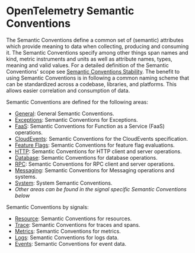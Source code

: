 # OpenTelemetry Semantic Conventions

The Semantic Conventions define a common set of (semantic) attributes which provide meaning to data when collecting, producing and consuming it.
The Semantic Conventions specify among other things span names and kind, metric instruments and units as well as attribute names, types, meaning and valid values. For a detailed definition of the Semantic Conventions' scope see [Semantic Conventions Stability](https://opentelemetry.io/docs/specs/otel/versioning-and-stability/#semantic-conventions-stability).
The benefit to using Semantic Conventions is in following a common naming scheme that can be standardized across a codebase, libraries, and platforms. This allows easier correlation and consumption of data.

Semantic Conventions are defined for the following areas:

* [General](general/README.md): General Semantic Conventions.
* [Exceptions](exceptions/README.md): Semantic Conventions for Exceptions.
* [FaaS](faas/README.md): Semantic Conventions for Function as a Service (FaaS) operations.
* [CloudEvents](cloudevents/README.md): Semantic Conventions for the CloudEvents specification.
* [Feature Flags](http/README.md): Semantic Conventions for feature flag evaluations.
* [HTTP](http/README.md): Semantic Conventions for HTTP client and server operations.
* [Database](database/README.md): Semantic Conventions for database operations.
* [RPC](rpc/README.md): Semantic Conventions for RPC client and server operations.
* [Messaging](messaging/README.md): Semantic Conventions for Messaging operations and systems.
* [System](system/README.md): System Semantic Conventions.
* *Other areas can be found in the signal specific Semantic Conventions below*

Semantic Conventions by signals:

* [Resource](resource/semantic_conventions/README.md): Semantic Conventions for resources.
* [Trace](general/trace-general.md): Semantic Conventions for traces and spans.
* [Metrics](general/metrics-general.md): Semantic Conventions for metrics.
* [Logs](general/logs-general.md): Semantic Conventions for logs data.
* [Events](general/events-general.md): Semantic Conventions for event data.
